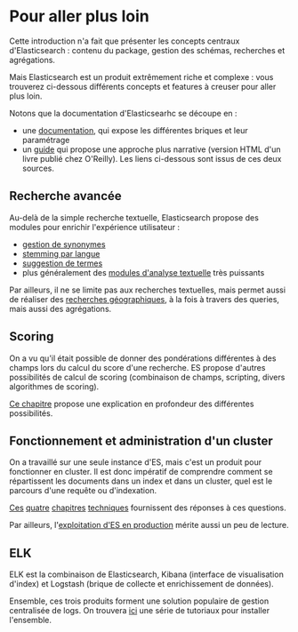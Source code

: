 # Pour aller plus loin

Cette introduction n'a fait que présenter les concepts centraux d'Elasticsearch : contenu du package, gestion des schémas, recherches et agrégations.

Mais Elasticsearch est un produit extrêmement riche et complexe : vous trouverez ci-dessous différents concepts et features à creuser pour aller plus loin.

Notons que la documentation d'Elasticsearhc se découpe en :
- une [documentation](https://www.elastic.co/guide/en/elasticsearch/reference/current/index.html), qui expose les différentes briques et leur paramétrage
- un [guide](https://www.elastic.co/guide/en/elasticsearch/guide/master/index.html) qui propose une approche plus narrative (version HTML d'un livre publié chez O'Reilly).
Les liens ci-dessous sont issus de ces deux sources.

## Recherche avancée

Au-delà de la simple recherche textuelle, Elasticsearch propose des modules pour enrichir l'expérience utilisateur :
- [gestion de synonymes](https://www.elastic.co/guide/en/elasticsearch/guide/master/synonyms.html)
- [stemming par langue](https://www.elastic.co/guide/en/elasticsearch/guide/master/stemming.html)
- [suggestion de termes](https://www.elastic.co/guide/en/elasticsearch/reference/current/search-suggesters.html)
- plus généralement des [modules d'analyse textuelle](https://www.elastic.co/guide/en/elasticsearch/reference/current/analysis.html) très puissants

Par ailleurs, il ne se limite pas aux recherches textuelles, mais permet aussi de réaliser des [recherches géographiques](https://www.elastic.co/guide/en/elasticsearch/guide/master/geoloc.html), à la fois à travers des queries, mais aussi des agrégations.

## Scoring

On a vu qu'il était possible de donner des pondérations différentes à des champs lors du calcul du score d'une recherche. ES propose d'autres possibilités de calcul de scoring (combinaison de champs, scripting, divers algorithmes de scoring).

[Ce chapitre](https://www.elastic.co/guide/en/elasticsearch/guide/master/controlling-relevance.html) propose une explication en profondeur des différentes possibilités.

## Fonctionnement et administration d'un cluster

On a travaillé sur une seule instance d'ES, mais c'est un produit pour fonctionner en cluster.
Il est donc impératif de comprendre comment se répartissent les documents dans un index et dans un  cluster, quel est le parcours d'une requête ou d'indexation.

[Ces](https://www.elastic.co/guide/en/elasticsearch/guide/master/distributed-cluster.html) [quatre](https://www.elastic.co/guide/en/elasticsearch/guide/master/distributed-docs.html) [chapitres](https://www.elastic.co/guide/en/elasticsearch/guide/master/distributed-search.html) [techniques](https://www.elastic.co/guide/en/elasticsearch/guide/master/inside-a-shard.html) fournissent des réponses à ces questions.

Par ailleurs, l'[exploitation d'ES en production](https://www.elastic.co/guide/en/elasticsearch/guide/master/administration.html) mérite aussi un peu de lecture.

## ELK

ELK est la combinaison de Elasticsearch, Kibana (interface de visualisation d'index) et Logstash (brique de collecte et enrichissement de données).

Ensemble, ces trois produits forment une solution populaire de gestion centralisée de logs.
On trouvera [ici](https://www.digitalocean.com/community/tutorials/how-to-install-elasticsearch-logstash-and-kibana-4-on-ubuntu-14-04) une série de tutoriaux pour installer l'ensemble.




